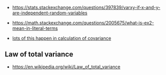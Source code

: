 - https://stats.stackexchange.com/questions/397839/varxy-if-x-and-y-are-independent-random-variables
- https://math.stackexchange.com/questions/2005675/what-is-ex2-mean-in-literal-terms

- [lots of this happen in calculation of covariance](/Covariance/README.md)

## Law of total variance
- https://en.wikipedia.org/wiki/Law_of_total_variance

